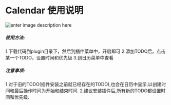 
# Calendar 使用说明
![enter image description here][1]
##### 使用方法:
1.下载代码到plugin目录下，然后到插件菜单中，开启即可
2.添加TODO后，点击某一个TODO，设置时间和优先级
3.到日历菜单中查看
##### 注意事项:
1.对于旧的TODO(插件安装之前就已经存在的TODO),也会在日历中显示,以创建时间和最后操作时间为开始和结束时间.
2.建议安装插件后,所有新的TODO都设置时间和优先级.


  [1]: https://dl.dropboxusercontent.com/u/65338611/calendar.png